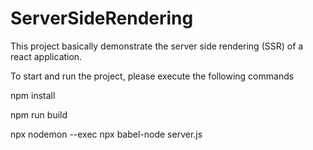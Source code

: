 # ServerSideRendering

This project basically demonstrate the server side rendering (SSR) of a react application.

To start and run the project, please execute the following commands

npm install

npm run build

npx nodemon --exec npx babel-node server.js

 

